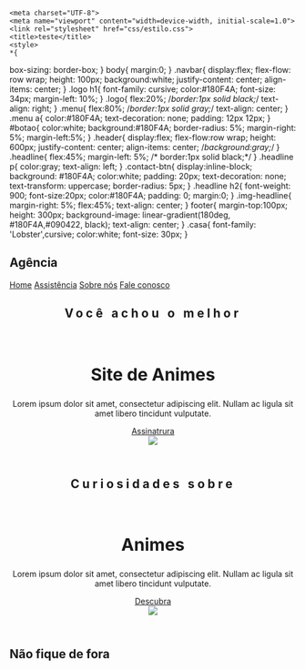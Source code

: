 <!DOCTAYPE html>
<html lang="pt-br">
  <head>
    
    <meta charset="UTF-8">
    <meta name="viewport" content="width=device-width, initial-scale=1.0">
    <link rel="stylesheet" href="css/estilo.css">
    <title>teste</title>
    <style>
    *{
  box-sizing: border-box;
}
body{
  margin:0;
}
.navbar{
  display:flex;
  flex-flow: row wrap;
  height: 100px;
  background:white;
  justify-content: center;
  align-items: center;
}
.logo h1{
  font-family: cursive;
  color:#180F4A;
  font-size: 34px;
  margin-left: 10%;
}
.logo{
  flex:20%;
  /*border:1px solid black;*/
  text-align: right;
}
.menu{
  flex:80%;
  /*border:1px solid gray;*/
  text-align: center;
}
.menu a{
  color:#180F4A;
  text-decoration: none;
  padding: 12px 12px;
}
#botao{
  color:white;
  background:#180F4A;
  border-radius: 5%;
  margin-right: 5%;
  margin-left:5%;
}
.header{
  display:flex;
  flex-flow:row wrap;
  height: 600px;
  justify-content: center;
  align-items: center;
  /*background:gray;*/
}
.headline{
  flex:45%;
  margin-left: 5%;
 /* border:1px solid black;*/
}
.headline p{
  color:gray;
  text-align: left;
}
.contact-btn{
  display:inline-block;
  background: #180F4A;
  color:white;
  padding: 20px;
  text-decoration: none;
  text-transform: uppercase;
  border-radius: 5px;
}
.headline h2{
  font-weight: 900;
  font-size:20px;
  color:#180F4A;
  padding: 0;
  margin:0;
}
.img-headline{
  margin-right: 5%;
  flex:45%;
  text-align: center;
}
footer{
  margin-top:100px;
  height: 300px;
  background-image: linear-gradient(180deg, #180F4A,#090422, black);
  text-align: center;
}
.casa{
  font-family: 'Lobster',cursive;
  color:white;
  font-size: 30px;
}
    </style>
  </head>
  <body>
  <nav class="navbar">
    <div class="logo">
      <h1>Agência</h1>
    </div>
    <div class="menu">
      <a href="#">Home</a>
      <a href="#">Assistência</a>
      <a href="#">Sobre nós</a>
      <a id="botao" href="#">Fale conosco</a>
    </div>
  </nav>
  <header class="header">
    <div class="headline">
      <h2 style="letter-spacing:5px;">Você achou o melhor</h2>
      <br>
      <h2 style="font-size:30px;">Site de Animes</h2>
      <p>Lorem ipsum dolor sit amet, consectetur adipiscing elit. Nullam ac ligula sit amet libero tincidunt vulputate.</p>
      <a href="#" class="contact-btn">Assinatrura</a>
    </div>
    <div class="img-headline">
      <img style="max-width:90%;" src="img/satoru.png"
    </div>
  </header>
  <header class="header">
    <div class="headline">
      <h2 style="letter-spacing:5px;">Curiosidades sobre</h2>
      <br>
      <h2 style="font-size:30px;">Animes</h2>
      <p>Lorem ipsum dolor sit amet, consectetur adipiscing elit. Nullam ac ligula sit amet libero tincidunt vulputate.</p>
      <a href="#" class="contact-btn">Descubra</a>
    </div>
    <div class="img-headline">
      <img style="max-width:90%;" src="img/zoro.jpg"
    </div>
  </header>
  
  <footer>
    <h2 class="casa"> Não fique de fora</h3>
  </footer>
  
  </body>
  
</html> 
